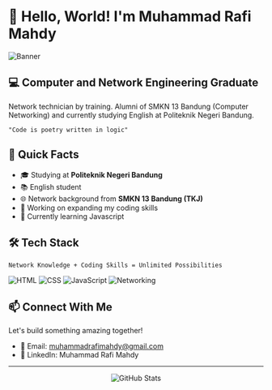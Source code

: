 # 👋 Hello, World! I'm Muhammad Rafi Mahdy

![Banner]((https://freeimage.host/i/3x50xC7))

## 💻 Computer and Network Engineering Graduate

Network technician by training. Alumni of SMKN 13 Bandung (Computer Networking) and currently studying English at Politeknik Negeri Bandung.

```
"Code is poetry written in logic"
```

## 🚀 Quick Facts

- 🎓 Studying at **Politeknik Negeri Bandung**
- 📚 English student
- 🌐 Network background from **SMKN 13 Bandung (TKJ)**
- 🔭 Working on expanding my coding skills
- 🌱 Currently learning Javascript

## 🛠️ Tech Stack

```
Network Knowledge + Coding Skills = Unlimited Possibilities
```

![HTML](https://img.shields.io/badge/-HTML-E34F26?style=flat&logo=html5&logoColor=white)
![CSS](https://img.shields.io/badge/-CSS-1572B6?style=flat&logo=css3&logoColor=white)
![JavaScript](https://img.shields.io/badge/-JavaScript-F7DF1E?style=flat&logo=javascript&logoColor=black)
![Networking](https://img.shields.io/badge/-Networking-0078D4?style=flat&logo=cisco&logoColor=white)

## 📫 Connect With Me

Let's build something amazing together!

- 📧 Email: muhammadrafimahdy@gmail.com
- 💼 LinkedIn: Muhammad Rafi Mahdy

---

<p align="center">
  <img src="https://github-readme-stats.vercel.app/api?username=YourGitHubUsername&show_icons=true&theme=dark" alt="GitHub Stats" />
</p>

<!-- Don't forget to replace placeholder information with your actual details! -->
